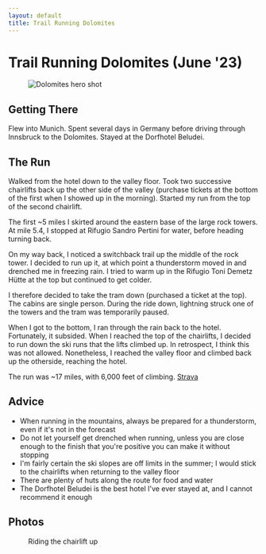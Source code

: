 ```yaml
---
layout: default
title: Trail Running Dolomites
---
```


# Trail Running Dolomites (June '23) 

<figure class="center-figure-big">
    <img src="dolomites_2.png" alt="Dolomites hero shot">
    <figcaption></figcaption>
</figure>

## Getting There
Flew into Munich. Spent several days in Germany before driving through Innsbruck to the Dolomites. Stayed at the Dorfhotel Beludei.

## The Run

Walked from the hotel down to the valley floor. Took two successive chairlifts back up the other side of the valley (purchase tickets at the bottom of the first when I showed up in the morning). Started my run from the top of the second chairlift. 

The first ~5 miles I skirted around the eastern base of the large rock towers. At mile 5.4, I stopped at Rifugio Sandro Pertini for water, before heading turning back.

On my way back, I noticed a switchback trail up the middle of the rock tower. I decided to run up it, at which point a thunderstorm moved in and drenched me in freezing rain. I tried to warm up in the Rifugio Toni Demetz Hütte at the top but continued to get colder. 

I therefore decided to take the tram down (purchased a ticket at the top). The cabins are single person. During the ride down, lightning struck one of the towers and the tram was temporarily paused.

When I got to the bottom, I ran through the rain back to the hotel. Fortunately, it subsided. When I reached the top of the chairlifts, I decided to run down the ski runs that the lifts climbed up. In retrospect, I think this was not allowed. Nonetheless, I reached the valley floor and climbed back up the otherside, reaching the hotel.

The run was ~17 miles, with 6,000 feet of climbing. [Strava](https://www.strava.com/activities/9295106687)

## Advice
- When running in the mountains, always be prepared for a thunderstorm, even if it's not in the forecast
- Do not let yourself get drenched when running, unless you are close enough to the finish that you're positive you can make it without stopping
- I'm fairly certain the ski slopes are off limits in the summer; I would stick to the chairlifts when returning to the valley floor
- There are plenty of huts along the route for food and water
- The Dorfhotel Beludei is the best hotel I've ever stayed at, and I cannot recommend it enough

## Photos

<figure class="center-figure">
    <img src="dolomites_1.png" alt="">
    <figcaption>Riding the chairlift up</figcaption>
</figure>

<figure class="center-figure">
    <img src="dolomites_3.png" alt="">
    <figcaption></figcaption>
</figure>

<figure class="center-figure">
    <img src="dolomites_4.png" alt="">
    <figcaption></figcaption>
</figure>

<figure class="center-figure">
    <img src="dolomites_5.png" alt="">
    <figcaption></figcaption>
</figure>

<figure class="center-figure">
    <img src="dolomites_6.png" alt="">
    <figcaption></figcaption>
</figure>

<figure class="center-figure">
    <img src="dolomites_7.png" alt="">
    <figcaption></figcaption>
</figure>

<figure class="center-figure">
    <img src="dolomites_8.png" alt="">
    <figcaption></figcaption>
</figure>

<figure class="center-figure">
    <img src="dolomites_9.png" alt="">
    <figcaption></figcaption>
</figure>

<figure class="center-figure">
    <img src="dolomites_10.png" alt="">
    <figcaption></figcaption>
</figure>

<figure class="center-figure">
    <img src="dolomites_11.png" alt="">
    <figcaption></figcaption>
</figure>

<figure class="center-figure">
    <img src="dolomites_12.png" alt="">
    <figcaption></figcaption>
</figure>

<figure class="center-figure">
    <img src="dolomites_13.png" alt="">
    <figcaption></figcaption>
</figure>